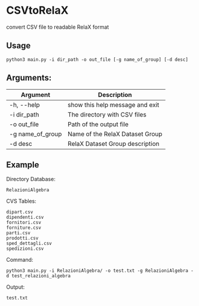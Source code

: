 # CSVtoRelaX

convert CSV file to readable RelaX format

## Usage
```
python3 main.py -i dir_path -o out_file [-g name_of_group] [-d desc]
```

## Arguments:

| Argument          | Description                     |
| ---               | ---                             |
|  -h, --help       | show this help message and exit |
|  -i dir_path      | The directory with CSV files    |
|  -o out_file      | Path of the output file         |
|  -g name_of_group | Name of the RelaX Dataset Group |
|  -d desc          | RelaX Dataset Group description |

## Example

Directory Database: 
```
RelazioniAlgebra
```

CVS Tables: 
```
dipart.csv
dipendenti.csv
fornitori.csv
forniture.csv
parti.csv
prodotti.csv
sped_dettagli.csv
spedizioni.csv
```

Command:
```
python3 main.py -i RelazioniAlgebra/ -o test.txt -g RelazioniAlgebra -d test_relazioni_algebra
```

Output:
```
test.txt
```
